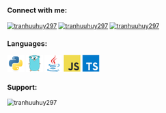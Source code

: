 <h3 align="left">Connect with me:</h3>
<p align="left">
<a href="https://linkedin.com/in/tranhuuhuy297" target="blank"><img align="center" src="https://raw.githubusercontent.com/rahuldkjain/github-profile-readme-generator/master/src/images/icons/Social/linked-in-alt.svg" alt="tranhuuhuy297" height="30" width="40" /></a>
<a href="https://fb.com/tranhuuhuy297" target="blank"><img align="center" src="https://raw.githubusercontent.com/rahuldkjain/github-profile-readme-generator/master/src/images/icons/Social/facebook.svg" alt="tranhuuhuy297" height="30" width="40" /></a>
<a href="https://tranhuuhuy297.hashnode.dev" target="blank"><img align="center" src="https://www.svgrepo.com/show/353859/hashnode-icon.svg" 
alt="tranhuuhuy297" height="30" width="40" /></a>
</p>

<h3 align="left">Languages:</h3>
<p align="left">
<a href="https://www.python.org" target="_blank" rel="noreferrer"> <img src="https://raw.githubusercontent.com/devicons/devicon/master/icons/python/python-original.svg" alt="python" width="40" height="40"/></a>
<a href="https://golang.org" target="_blank" rel="noreferrer"> <img src="https://raw.githubusercontent.com/devicons/devicon/master/icons/go/go-original.svg" alt="go" width="40" height="40"/></a>
<a href="https://www.java.com" target="_blank" rel="noreferrer"> <img src="https://raw.githubusercontent.com/devicons/devicon/master/icons/java/java-original.svg" alt="java" width="40" height="40"/></a>
<a href="https://developer.mozilla.org/en-US/docs/Web/JavaScript" target="_blank" rel="noreferrer"> <img src="https://raw.githubusercontent.com/devicons/devicon/master/icons/javascript/javascript-original.svg" alt="javascript" width="40" height="40"/></a>
<a href="https://www.typescriptlang.org/" target="_blank" rel="noreferrer"> <img src="https://raw.githubusercontent.com/devicons/devicon/master/icons/typescript/typescript-original.svg" alt="typescript" width="40" height="40"/></a>
</p>

<h3 align="left">Support:</h3>
<p><a href="https://www.buymeacoffee.com/tranhuuhuy297"> <img align="left" src="https://cdn.buymeacoffee.com/buttons/v2/default-yellow.png" height="50" width="210" alt="tranhuuhuy297" /></a></p><br><br>
